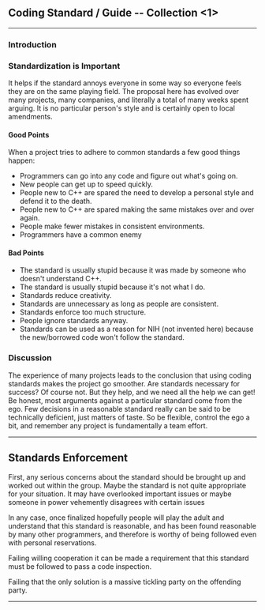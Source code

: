
## Coding Standard / Guide -- Collection <1>


--------------------

### Introduction

### Standardization is Important

It helps if the standard annoys everyone in some way so everyone feels they are on the same playing field. The proposal here has evolved over many projects, many companies, and literally a total of many weeks spent arguing. It is no particular person's style and is certainly open to local amendments.

#### Good Points 

When a project tries to adhere to common standards a few good things happen:

- Programmers can go into any code and figure out what's going on.
- New people can get up to speed quickly.
- People new to C++ are spared the need to develop a personal style and defend it to the death.
- People new to C++ are spared making the same mistakes over and over again.
- People make fewer mistakes in consistent environments.
- Programmers have a common enemy 

#### Bad Points

- The standard is usually stupid because it was made by someone who doesn't understand C++.
- The standard is usually stupid because it's not what I do.
- Standards reduce creativity.
- Standards are unnecessary as long as people are consistent.
- Standards enforce too much structure.
- People ignore standards anyway.
- Standards can be used as a reason for NIH (not invented here) because the new/borrowed code won't follow the standard. 

### Discussion

The experience of many projects leads to the conclusion that using coding standards makes the project go smoother. Are standards necessary for success? Of course not. But they help, and we need all the help we can get! Be honest, most arguments against a particular standard come from the ego. Few decisions in a reasonable standard really can be said to be technically deficient, just matters of taste. So be flexible, control the ego a bit, and remember any project is fundamentally a team effort.

***

## Standards Enforcement

First, any serious concerns about the standard should be brought up and worked out within the group. Maybe the standard is not quite appropriate for your situation. It may have overlooked important issues or maybe someone in power vehemently disagrees with certain issues 

In any case, once finalized hopefully people will play the adult and understand that this standard is reasonable, and has been found reasonable by many other programmers, and therefore is worthy of being followed even with personal reservations.

Failing willing cooperation it can be made a requirement that this standard must be followed to pass a code inspection.

Failing that the only solution is a massive tickling party on the offending party. 

*************




